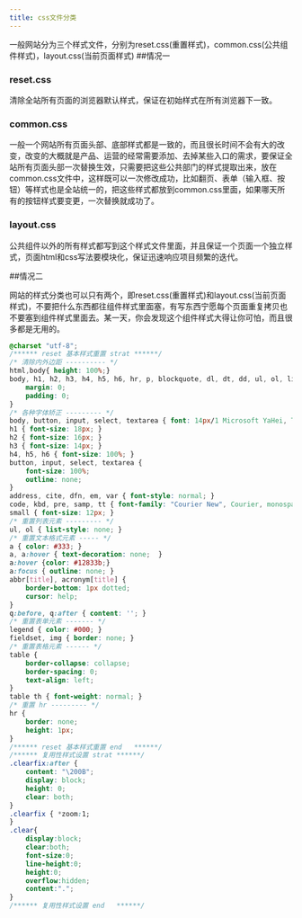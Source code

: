 ```yaml
---
title: css文件分类
---
```

一般网站分为三个样式文件，分别为reset.css(重置样式)，common.css(公共组件样式)，layout.css(当前页面样式)
##情况一

### reset.css

清除全站所有页面的浏览器默认样式，保证在初始样式在所有浏览器下一致。

### common.css

一般一个网站所有页面头部、底部样式都是一致的，而且很长时间不会有大的改变，改变的大概就是产品、运营的经常需要添加、去掉某些入口的需求，要保证全站所有页面头部一次替换生效，只需要把这些公共部门的样式提取出来，放在common.css文件中，这样既可以一次修改成功，比如翻页、表单（输入框、按钮）等样式也是全站统一的，把这些样式都放到common.css里面，如果哪天所有的按钮样式要变更，一次替换就成功了。

### layout.css

公共组件以外的所有样式都写到这个样式文件里面，并且保证一个页面一个独立样式，页面html和css写法要模块化，保证迅速响应项目频繁的迭代。

##情况二

网站的样式分类也可以只有两个，即reset.css(重置样式)和layout.css(当前页面样式)，不要把什么东西都往组件样式里面塞，有写东西宁愿每个页面重复拷贝也不要塞到组件样式里面去。某一天，你会发现这个组件样式大得让你可怕，而且很多都是无用的。

``` css
@charset "utf-8";
/****** reset 基本样式重置 strat ******/
/* 清除内外边距 ---------- */
html,body{ height: 100%;}
body, h1, h2, h3, h4, h5, h6, hr, p, blockquote, dl, dt, dd, ul, ol, li, pre, fieldset, lengend, button, input, textarea, th, td {
	margin: 0;
	padding: 0;
}
/* 各种字体矫正 --------- */
body, button, input, select, textarea { font: 14px/1 Microsoft YaHei, Tahoma, Helvetica, Arial, "\5b8b\4f53", sans-serif; }
h1 { font-size: 18px; }
h2 { font-size: 16px; }
h3 { font-size: 14px; }
h4, h5, h6 { font-size: 100%; }
button, input, select, textarea {
	font-size: 100%;
	outline: none;
}
address, cite, dfn, em, var { font-style: normal; }
code, kbd, pre, samp, tt { font-family: "Courier New", Courier, monospace; }
small { font-size: 12px; }
/* 重置列表元素 --------- */
ul, ol { list-style: none; }
/* 重置文本格式元素 ----- */
a { color: #333; }
a, a:hover { text-decoration: none;  }
a:hover {color: #12833b;}
a:focus { outline: none; }
abbr[title], acronym[title] {
	border-bottom: 1px dotted;
	cursor: help;
}
q:before, q:after { content: ''; }
/* 重置表单元素 ------- */
legend { color: #000; }
fieldset, img { border: none; }
/* 重置表格元素 ------ */
table {
	border-collapse: collapse;
	border-spacing: 0;
	text-align: left;
}
table th { font-weight: normal; }
/* 重置 hr --------- */
hr {
	border: none;
	height: 1px;
}
/****** reset 基本样式重置 end   ******/
/****** 复用性样式设置 strat ******/
.clearfix:after {
	content: "\200B";
	display: block;
	height: 0;
	clear: both;
}
.clearfix { *zoom:1;
}
.clear{
	display:block; 
	clear:both; 
	font-size:0; 
	line-height:0; 
	height:0; 
	overflow:hidden; 
	content:".";
}
/****** 复用性样式设置 end   ******/
```

